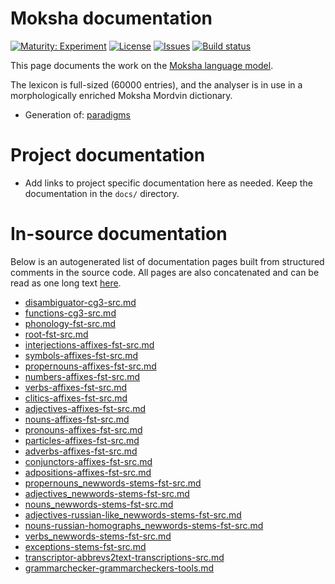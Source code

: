 # Moksha documentation

[![Maturity: Experiment](https://img.shields.io/badge/Maturity-Experiment-black.svg)](https://giellalt.github.io/MaturityClassification.html)
[![License](https://img.shields.io/github/license/giellalt/lang-mdf)](https://raw.githubusercontent.com/giellalt/lang-mdf/main/LICENSE)
[![Issues](https://img.shields.io/github/issues/giellalt/lang-mdf)](https://github.com/giellalt/lang-mdf/issues)
[![Build status](https://github.com/giellalt/lang-mdf/workflows/Speller%20CI+CD/badge.svg)](https://github.com/giellalt/lang-mdf/actions)

This page documents the work on the [Moksha language model](http://github.com/giellalt/lang-mdf).

The lexicon is full-sized (60000 entries), and the analyser 
is in use in a morphologically enriched Moksha Mordvin dictionary. 

* Generation of: [paradigms](http://giellatekno.uit.no/cgi/p-mdf.fi.html)

# Project documentation

* Add links to project specific documentation here as needed. Keep the documentation in the `docs/` directory.

# In-source documentation

Below is an autogenerated list of documentation pages built from structured comments in the source code. All pages are also concatenated and can be read as one long text [here](mdf.md).
* [disambiguator-cg3-src.md](disambiguator-cg3-src.md)
* [functions-cg3-src.md](functions-cg3-src.md)
* [phonology-fst-src.md](phonology-fst-src.md)
* [root-fst-src.md](root-fst-src.md)
* [interjections-affixes-fst-src.md](interjections-affixes-fst-src.md)
* [symbols-affixes-fst-src.md](symbols-affixes-fst-src.md)
* [propernouns-affixes-fst-src.md](propernouns-affixes-fst-src.md)
* [numbers-affixes-fst-src.md](numbers-affixes-fst-src.md)
* [verbs-affixes-fst-src.md](verbs-affixes-fst-src.md)
* [clitics-affixes-fst-src.md](clitics-affixes-fst-src.md)
* [adjectives-affixes-fst-src.md](adjectives-affixes-fst-src.md)
* [nouns-affixes-fst-src.md](nouns-affixes-fst-src.md)
* [pronouns-affixes-fst-src.md](pronouns-affixes-fst-src.md)
* [particles-affixes-fst-src.md](particles-affixes-fst-src.md)
* [adverbs-affixes-fst-src.md](adverbs-affixes-fst-src.md)
* [conjunctors-affixes-fst-src.md](conjunctors-affixes-fst-src.md)
* [adpositions-affixes-fst-src.md](adpositions-affixes-fst-src.md)
* [propernouns_newwords-stems-fst-src.md](propernouns_newwords-stems-fst-src.md)
* [adjectives_newwords-stems-fst-src.md](adjectives_newwords-stems-fst-src.md)
* [nouns_newwords-stems-fst-src.md](nouns_newwords-stems-fst-src.md)
* [adjectives-russian-like_newwords-stems-fst-src.md](adjectives-russian-like_newwords-stems-fst-src.md)
* [nouns-russian-homographs_newwords-stems-fst-src.md](nouns-russian-homographs_newwords-stems-fst-src.md)
* [verbs_newwords-stems-fst-src.md](verbs_newwords-stems-fst-src.md)
* [exceptions-stems-fst-src.md](exceptions-stems-fst-src.md)
* [transcriptor-abbrevs2text-transcriptions-src.md](transcriptor-abbrevs2text-transcriptions-src.md)
* [grammarchecker-grammarcheckers-tools.md](grammarchecker-grammarcheckers-tools.md)
